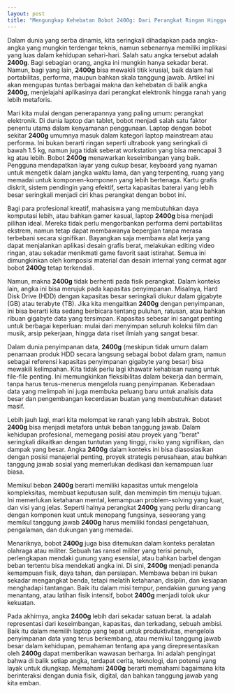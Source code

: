 ```yaml
---
layout: post
title: "Mengungkap Kehebatan Bobot 2400g: Dari Perangkat Ringan Hingga Beban Tanggung Jawab"
---
```


Dalam dunia yang serba dinamis, kita seringkali dihadapkan pada angka-angka yang mungkin terdengar teknis, namun sebenarnya memiliki implikasi yang luas dalam kehidupan sehari-hari. Salah satu angka tersebut adalah **2400g**. Bagi sebagian orang, angka ini mungkin hanya sekadar berat. Namun, bagi yang lain, **2400g** bisa mewakili titik krusial, baik dalam hal portabilitas, performa, maupun bahkan skala tanggung jawab. Artikel ini akan mengupas tuntas berbagai makna dan kehebatan di balik angka **2400g**, menjelajahi aplikasinya dari perangkat elektronik hingga ranah yang lebih metaforis.

Mari kita mulai dengan penerapannya yang paling umum: perangkat elektronik. Di dunia laptop dan tablet, bobot menjadi salah satu faktor penentu utama dalam kenyamanan penggunaan. Laptop dengan bobot sekitar **2400g** umumnya masuk dalam kategori laptop mainstream atau performa. Ini bukan berarti ringan seperti ultrabook yang seringkali di bawah 1.5 kg, namun juga tidak seberat workstation yang bisa mencapai 3 kg atau lebih. Bobot **2400g** menawarkan keseimbangan yang baik. Pengguna mendapatkan layar yang cukup besar, keyboard yang nyaman untuk mengetik dalam jangka waktu lama, dan yang terpenting, ruang yang memadai untuk komponen-komponen yang lebih bertenaga. Kartu grafis diskrit, sistem pendingin yang efektif, serta kapasitas baterai yang lebih besar seringkali menjadi ciri khas perangkat dengan bobot ini.

Bagi para profesional kreatif, mahasiswa yang membutuhkan daya komputasi lebih, atau bahkan gamer kasual, laptop **2400g** bisa menjadi pilihan ideal. Mereka tidak perlu mengorbankan performa demi portabilitas ekstrem, namun tetap dapat membawanya bepergian tanpa merasa terbebani secara signifikan. Bayangkan saja membawa alat kerja yang dapat menjalankan aplikasi desain grafis berat, melakukan editing video ringan, atau sekadar menikmati game favorit saat istirahat. Semua ini dimungkinkan oleh komposisi material dan desain internal yang cermat agar bobot **2400g** tetap terkendali.

Namun, makna **2400g** tidak berhenti pada fisik perangkat. Dalam konteks lain, angka ini bisa merujuk pada kapasitas penyimpanan. Misalnya, Hard Disk Drive (HDD) dengan kapasitas besar seringkali diukur dalam gigabyte (GB) atau terabyte (TB). Jika kita mengaitkan **2400g** dengan penyimpanan, ini bisa berarti kita sedang berbicara tentang puluhan, ratusan, atau bahkan ribuan gigabyte data yang tersimpan. Kapasitas sebesar ini sangat penting untuk berbagai keperluan: mulai dari menyimpan seluruh koleksi film dan musik, arsip pekerjaan, hingga data riset ilmiah yang sangat besar.

Dalam dunia penyimpanan data, **2400g** (meskipun tidak umum dalam penamaan produk HDD secara langsung sebagai bobot dalam gram, namun sebagai referensi kapasitas penyimpanan gigabyte yang besar) bisa mewakili kelimpahan. Kita tidak perlu lagi khawatir kehabisan ruang untuk file-file penting. Ini memungkinkan fleksibilitas dalam bekerja dan bermain, tanpa harus terus-menerus mengelola ruang penyimpanan. Keberadaan data yang melimpah ini juga membuka peluang baru untuk analisis data besar dan pengembangan kecerdasan buatan yang membutuhkan dataset masif.

Lebih jauh lagi, mari kita melompat ke ranah yang lebih abstrak. Bobot **2400g** bisa menjadi metafora untuk beban tanggung jawab. Dalam kehidupan profesional, memegang posisi atau proyek yang "berat" seringkali dikaitkan dengan tuntutan yang tinggi, risiko yang signifikan, dan dampak yang besar. Angka **2400g** dalam konteks ini bisa diasosiasikan dengan posisi manajerial penting, proyek strategis perusahaan, atau bahkan tanggung jawab sosial yang memerlukan dedikasi dan kemampuan luar biasa.

Memikul beban **2400g** berarti memiliki kapasitas untuk mengelola kompleksitas, membuat keputusan sulit, dan memimpin tim menuju tujuan. Ini memerlukan ketahanan mental, kemampuan problem-solving yang kuat, dan visi yang jelas. Seperti halnya perangkat **2400g** yang perlu dirancang dengan komponen kuat untuk menopang fungsinya, seseorang yang memikul tanggung jawab **2400g** harus memiliki fondasi pengetahuan, pengalaman, dan dukungan yang memadai.

Menariknya, bobot **2400g** juga bisa ditemukan dalam konteks peralatan olahraga atau militer. Sebuah tas ransel militer yang terisi penuh, perlengkapan mendaki gunung yang esensial, atau bahkan barbel dengan beban tertentu bisa mendekati angka ini. Di sini, **2400g** menjadi penanda kemampuan fisik, daya tahan, dan persiapan. Membawa beban ini bukan sekadar mengangkat benda, tetapi melatih ketahanan, disiplin, dan kesiapan menghadapi tantangan. Baik itu dalam misi tempur, pendakian gunung yang menantang, atau latihan fisik intensif, bobot **2400g** menjadi tolok ukur kekuatan.

Pada akhirnya, angka **2400g** lebih dari sekadar satuan berat. Ia adalah representasi dari keseimbangan, kapasitas, dan terkadang, sebuah ambisi. Baik itu dalam memilih laptop yang tepat untuk produktivitas, mengelola penyimpanan data yang terus berkembang, atau memikul tanggung jawab besar dalam kehidupan, pemahaman tentang apa yang direpresentasikan oleh **2400g** dapat memberikan wawasan berharga. Ini adalah pengingat bahwa di balik setiap angka, terdapat cerita, teknologi, dan potensi yang layak untuk diungkap. Memahami **2400g** berarti memahami bagaimana kita berinteraksi dengan dunia fisik, digital, dan bahkan tanggung jawab yang kita emban.
